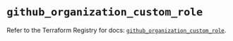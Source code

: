 # `github_organization_custom_role`

Refer to the Terraform Registry for docs: [`github_organization_custom_role`](https://registry.terraform.io/providers/integrations/github/6.7.3/docs/resources/organization_custom_role).
